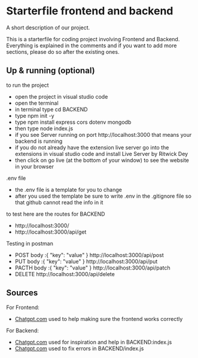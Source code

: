 # Starterfile frontend and backend

A short description of our project.

This is a starterfile for coding project involving Frontend and Backend.
Everything is explained in the comments and if you want to add more sections, please do so after the existing ones.

## Up & running (optional)

to run the project

- open the project in visual studio code
- open the terminal
- in terminal type cd BACKEND
- type npm init -y
- type npm install express cors dotenv mongodb
- then type node index.js
- if you see Server running on port http://localhost:3000 that means your backend is running
- if you do not already have the extension live server go into the extensions in visual studio code and install Live Server by Ritwick Dey
- then click on go live (at the bottom of your window) to see the website in your browser

.env file

- the .env file is a template for you to change
- after you used the template be sure to write .env in the .gitignore file so that github cannot read the info in it

to test here are the routes for BACKEND

- http://localhost:3000/
- http://localhost:3000/api/get

Testing in postman

- POST body :{ "key": "value" } http://localhost:3000/api/post
- PUT body :{ "key": "value" } http://localhost:3000/api/put
- PACTH body :{ "key": "value" } http://localhost:3000/api/patch
- DELETE http://localhost:3000/api/delete

## Sources

For Frontend:

- [Chatgpt.com](https://chatgpt.com/share/670d20af-3ef8-8007-b100-ac8144208f55) used to help making sure the frontend works correctly

For Backend:

- [Chatgpt.com](https://chatgpt.com/share/66ffaef7-17c4-800e-b6ab-32f50a27c564) used for inspiration and help in BACKEND:index.js
- [Chatgpt.com](https://chatgpt.com/share/670bd2d8-76f0-800e-a2f2-a48484034412) used to fix errors in BACKEND/index.js
